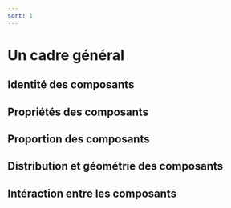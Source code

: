 ```yaml
---
sort: 1
---
```

# Un cadre général

## Identité des composants

## Propriétés des composants

## Proportion des composants

## Distribution et géométrie des composants

## Intéraction entre les composants
